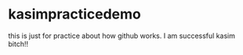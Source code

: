 # kasimpracticedemo
this is just for practice about how github works.
I am successful kasim bitch!!
